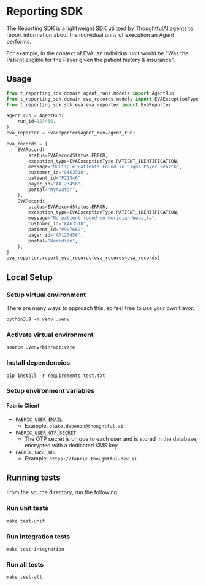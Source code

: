 # Reporting SDK

The Reporting SDK is a lightweight SDK utilized by ThoughtfulAI agents to report information about the individual 
units of execution an Agent performs. 

For example, in the context of EVA, an individual unit would be "Was the Patient eligible for the Payer given 
the patient history & insurance".

## Usage
```python
from t_reporting_sdk.domain.agent_runs.models import AgentRun
from t_reporting_sdk.domain.eva_records.models import EVAExceptionType, EVARecordStatus, EVARecord
from t_reporting_sdk.sdk.eva.eva_reporter import EvaReporter 

agent_run = AgentRun(
    run_id=123456,
)
eva_reporter = EvaReporter(agent_run=agent_run)

eva_records = [
    EVARecord(
        status=EVARecordStatus.ERROR,
        exception_type=EVAExceptionType.PATIENT_IDENTIFICATION,
        message="Multiple Patients Found in Cigna Payer search",
        customer_id="8463518",
        patient_id="P21546",
        payer_id="AA123456",
        portal="myAvatar",
    ),
    EVARecord(
        status=EVARecordStatus.ERROR,
        exception_type=EVAExceptionType.PATIENT_IDENTIFICATION,
        message="No patient found on Noridian Website",
        customer_id="8463518",
        patient_id="P997682",
        payer_id="AA123456",
        portal="Noridian",
    ),
]
eva_reporter.report_eva_records(eva_records=eva_records)
```

## Local Setup

### Setup virtual environment
There are many ways to approach this, so feel free to use your own flavor.

`python3.9 -m venv .venv`

### Activate virtual environment
`source .venv/bin/activate`

### Install dependencies
`pip install -r requirements-test.txt`

### Setup environment variables
#### Fabric Client
- `FABRIC_USER_EMAIL`  
  - Example: `blake.debenon@thoughtful.ai`
- `FABRIC_USER_OTP_SECRET`
  - The OTP secret is unique to each user and is stored in the database, encrypted with a dedicated KMS key
- `FABRIC_BASE_URL`
  - Example: `https://fabric.thoughtful-dev.ai`

## Running tests
From the source directory, run the following 

### Run unit tests
```shell
make test-unit
```

### Run integration tests
```shell
make test-integration
```

### Run all tests
```shell
make test-all
```
